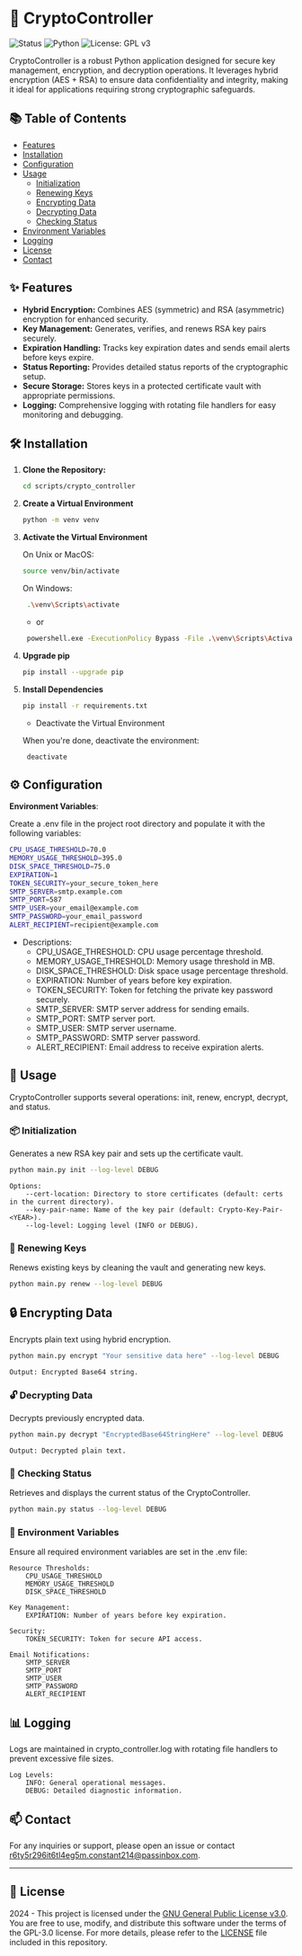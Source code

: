 # 🔐 CryptoController

![Status](https://img.shields.io/badge/Status-Stable-green.svg)
![Python](https://img.shields.io/badge/Python-3.11%2B-blue.svg)
![License: GPL v3](https://img.shields.io/badge/License-GPLv3-blue.svg)

CryptoController is a robust Python application designed for secure key management, encryption, and decryption operations. It leverages hybrid encryption (AES + RSA) to ensure data confidentiality and integrity, making it ideal for applications requiring strong cryptographic safeguards.

## 📚 Table of Contents

- [Features](#-features)
- [Installation](#-installation)
- [Configuration](#-configuration)
- [Usage](#-usage)
  - [Initialization](#-initialization)
  - [Renewing Keys](#-renewing-keys)
  - [Encrypting Data](#-encrypting-data)
  - [Decrypting Data](#-decrypting-data)
  - [Checking Status](#-checking-status)
- [Environment Variables](#-environment-variables)
- [Logging](#-logging)
- [License](#-license)
- [Contact](#-contact)

## ✨ Features

- **Hybrid Encryption:** Combines AES (symmetric) and RSA (asymmetric) encryption for enhanced security.
- **Key Management:** Generates, verifies, and renews RSA key pairs securely.
- **Expiration Handling:** Tracks key expiration dates and sends email alerts before keys expire.
- **Status Reporting:** Provides detailed status reports of the cryptographic setup.
- **Secure Storage:** Stores keys in a protected certificate vault with appropriate permissions.
- **Logging:** Comprehensive logging with rotating file handlers for easy monitoring and debugging.

## 🛠️ Installation

1. **Clone the Repository:**

   ```bash
   cd scripts/crypto_controller
   ```

2. **Create a Virtual Environment**

   ```bash
   python -m venv venv
   ```

3. **Activate the Virtual Environment**

   On Unix or MacOS:

   ```bash
   source venv/bin/activate
   ```

   On Windows:

   ```bash
    .\venv\Scripts\activate
   ```

   - or

   ```bash
    powershell.exe -ExecutionPolicy Bypass -File .\venv\Scripts\Activate.ps1
   ```

4. **Upgrade pip**

   ```bash
   pip install --upgrade pip
   ```

5. **Install Dependencies**

   ```bash
   pip install -r requirements.txt
   ```

   - Deactivate the Virtual Environment

   When you're done, deactivate the environment:

   ```bash
    deactivate
   ```

## ⚙️ Configuration

**Environment Variables**:

Create a .env file in the project root directory and populate it with the following variables:

```bash
CPU_USAGE_THRESHOLD=70.0
MEMORY_USAGE_THRESHOLD=395.0
DISK_SPACE_THRESHOLD=75.0
EXPIRATION=1
TOKEN_SECURITY=your_secure_token_here
SMTP_SERVER=smtp.example.com
SMTP_PORT=587
SMTP_USER=your_email@example.com
SMTP_PASSWORD=your_email_password
ALERT_RECIPIENT=recipient@example.com
```

- Descriptions:
  - CPU_USAGE_THRESHOLD: CPU usage percentage threshold.
  - MEMORY_USAGE_THRESHOLD: Memory usage threshold in MB.
  - DISK_SPACE_THRESHOLD: Disk space usage percentage threshold.
  - EXPIRATION: Number of years before key expiration.
  - TOKEN_SECURITY: Token for fetching the private key password securely.
  - SMTP_SERVER: SMTP server address for sending emails.
  - SMTP_PORT: SMTP server port.
  - SMTP_USER: SMTP server username.
  - SMTP_PASSWORD: SMTP server password.
  - ALERT_RECIPIENT: Email address to receive expiration alerts.

## 🚀 Usage

CryptoController supports several operations: init, renew, encrypt, decrypt, and status.

### 📦 Initialization

Generates a new RSA key pair and sets up the certificate vault.

```bash
python main.py init --log-level DEBUG
```

    Options:
        --cert-location: Directory to store certificates (default: certs in the current directory).
        --key-pair-name: Name of the key pair (default: Crypto-Key-Pair-<YEAR>).
        --log-level: Logging level (INFO or DEBUG).

### 🔄 Renewing Keys

Renews existing keys by cleaning the vault and generating new keys.

```bash
python main.py renew --log-level DEBUG
```

## 🔒 Encrypting Data

Encrypts plain text using hybrid encryption.

```bash
python main.py encrypt "Your sensitive data here" --log-level DEBUG
```

    Output: Encrypted Base64 string.

### 🔓 Decrypting Data

Decrypts previously encrypted data.

```bash
python main.py decrypt "EncryptedBase64StringHere" --log-level DEBUG
```

    Output: Decrypted plain text.

### 📝 Checking Status

Retrieves and displays the current status of the CryptoController.

```bash
python main.py status --log-level DEBUG
```

### 📜 Environment Variables

Ensure all required environment variables are set in the .env file:

    Resource Thresholds:
        CPU_USAGE_THRESHOLD
        MEMORY_USAGE_THRESHOLD
        DISK_SPACE_THRESHOLD

    Key Management:
        EXPIRATION: Number of years before key expiration.

    Security:
        TOKEN_SECURITY: Token for secure API access.

    Email Notifications:
        SMTP_SERVER
        SMTP_PORT
        SMTP_USER
        SMTP_PASSWORD
        ALERT_RECIPIENT

## 📊 Logging

Logs are maintained in crypto_controller.log with rotating file handlers to prevent excessive file sizes.

    Log Levels:
        INFO: General operational messages.
        DEBUG: Detailed diagnostic information.

## 📫 Contact

For any inquiries or support, please open an issue or contact [r6ty5r296it6tl4eg5m.constant214@passinbox.com](mailto:r6ty5r296it6tl4eg5m.constant214@passinbox.com).

---

## 📜 License

2024 - This project is licensed under the [GNU General Public License v3.0](https://www.gnu.org/licenses/gpl-3.0.en.html). You are free to use, modify, and distribute this software under the terms of the GPL-3.0 license. For more details, please refer to the [LICENSE](../LICENSE) file included in this repository.
